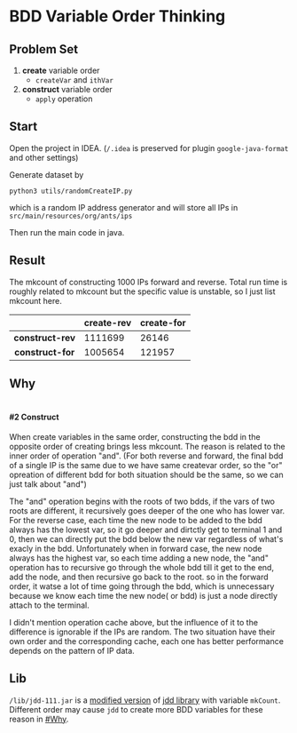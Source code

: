 # BDD Variable Order Thinking

## Problem Set

1. **create** variable order
   - `createVar` and `ithVar`
2. **construct** variable order
   - `apply` operation

## Start

Open the project in IDEA. (`/.idea` is preserved for plugin `google-java-format` and other settings)

Generate dataset by

```shell
python3 utils/randomCreateIP.py
```

which is a random IP address generator and will store all IPs in `src/main/resources/org/ants/ips`

Then run the main code in java.

## Result

The mkcount of constructing 1000 IPs  forward and reverse. Total run time is roughly related to mkcount but the specific value is unstable, so I just list mkcount here.

|                   | create-rev | create-for |
|:-----------------:| ---------- | ---------- |
| **construct-rev** | 1111699    | 26146      |
| **construct-for** | 1005654    | 121957     |

## Why

# 

#### #2 Construct

When create variables in the same order, constructing the bdd in the opposite order of creating brings less mkcount. The reason is related to the  inner order of operation "and". (For both reverse and forward, the final bdd of a single IP is the same due to we have same createvar order, so the "or" opreation of different bdd for both situation should be the same, so we can just talk about "and")

The "and" operation begins with the roots of two bdds, if the vars of two roots are different, it recursively goes deeper of the one who has lower var. For the reverse case, each time the new node to be added to the bdd always has the  lowest var, so it go deeper and dirtctly get to terminal 1 and 0, then we can directly put the bdd below the new var regardless of what's exacly in the bdd. Unfortunately when in forward case, the new node always has the highest var, so each time adding a new node, the "and" operation has to recursive go through the whole bdd till it get to the end, add the node, and then recursive go back to the root. so in the forward order, it watse a lot of time going through the bdd, which is  unnecessary because we know each time the new node( or bdd) is just a node directly attach to the terminal.

I didn't mention operation cache above, but the influence of it to the difference is ignorable if the IPs are random.   The two situation have their own order and the corresponding cache, each one has better performance depends on the pattern of IP data.

## Lib

`/lib/jdd-111.jar` is a [modified version](https://github.com/Augists/jdd) of [jdd library](https://bitbucket.org/vahidi/jdd) with variable `mkCount`.
Different order may cause `jdd` to create more BDD variables for these reason in [#Why](https://github.com/Augists/bdd-undergra-thinking#Why).
